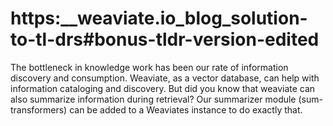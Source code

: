 # https:\_\_weaviate.io_blog_solution-to-tl-drs#bonus-tldr-version-edited

The bottleneck in knowledge work has been our rate of information discovery and consumption. Weaviate, as a vector database, can help with information cataloging and discovery. But did you know that weaviate can also summarize information during retrieval? Our summarizer module (sum-transformers) can be added to a Weaviates instance to do exactly that.

